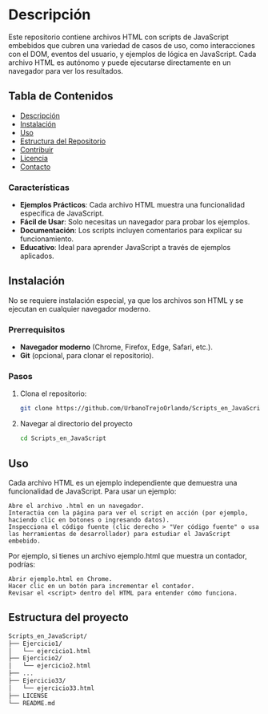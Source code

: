 # Descripción
Este repositorio contiene archivos HTML con scripts de JavaScript embebidos que cubren una variedad de casos de uso, como interacciones con el DOM, eventos del usuario, y ejemplos de lógica en JavaScript. Cada archivo HTML es autónomo y puede ejecutarse directamente en un navegador para ver los resultados.

## Tabla de Contenidos
- [Descripción](#Descripción)
- [Instalación](#instalación)
- [Uso](#Uso)
- [Estructura del Repositorio](#estructura-del-repositorio)
- [Contribuir](#contribuir)
- [Licencia](#licencia)
- [Contacto](#contacto)

### Características
- **Ejemplos Prácticos**: Cada archivo HTML muestra una funcionalidad específica de JavaScript.
- **Fácil de Usar**: Solo necesitas un navegador para probar los ejemplos.
- **Documentación**: Los scripts incluyen comentarios para explicar su funcionamiento.
- **Educativo**: Ideal para aprender JavaScript a través de ejemplos aplicados.

## Instalación
No se requiere instalación especial, ya que los archivos son HTML y se ejecutan en cualquier navegador moderno.

### Prerrequisitos
- **Navegador moderno** (Chrome, Firefox, Edge, Safari, etc.).
- **Git** (opcional, para clonar el repositorio).

### Pasos
1. Clona el repositorio:
   ```bash
   git clone https://github.com/UrbanoTrejoOrlando/Scripts_en_JavaScript.git
   ```
2. Navegar al directorio del proyecto
   ```bash
   cd Scripts_en_JavaScript
   ```
## Uso
Cada archivo HTML es un ejemplo independiente que demuestra una funcionalidad de JavaScript. Para usar un ejemplo:

    Abre el archivo .html en un navegador.
    Interactúa con la página para ver el script en acción (por ejemplo, haciendo clic en botones o ingresando datos).
    Inspecciona el código fuente (clic derecho > "Ver código fuente" o usa las herramientas de desarrollador) para estudiar el JavaScript embebido.

Por ejemplo, si tienes un archivo ejemplo.html que muestra un contador, podrías:

    Abrir ejemplo.html en Chrome.
    Hacer clic en un botón para incrementar el contador.
    Revisar el <script> dentro del HTML para entender cómo funciona.

## Estructura del proyecto
```bash
Scripts_en_JavaScript/
├── Ejercicio1/
│   └── ejercicio1.html
├── Ejercicio2/
│   └── ejercicio2.html
├── ...
├── Ejercicio33/
│   └── ejercicio33.html
├── LICENSE
└── README.md
```

